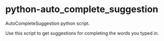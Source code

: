 # python-auto_complete_suggestion
AutoCompleteSuggestion python script.

Use this script to get suggestions for completing the words you typed in.
